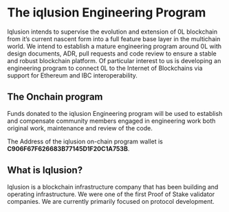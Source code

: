 # The iqlusion Engineering Program
Iqlusion intends to supervise the evolution and extension of 0L blockchain from it’s current nascent form into a full feature base layer in the multichain world. We intend to establish a mature engineering program around 0L with design documents, ADR, pull requests and code review to ensure a stable and robust blockchain platform. Of particular interest to us is developing an engineering program to connect 0L to the Internet of Blockchains via support for Ethereum and IBC interoperability.




## The Onchain program




Funds donated to the iqlusion Engineering program will be used to establish and compensate community members engaged in engineering work both original work, maintenance and review of the code.




The Address of the iqlusion on-chain program wallet is **C906F67F626683B77145D1F20C1A753B**.




## What is Iqlusion?




Iqlusion is a blockchain infrastructure company that has been building and operating infrastructure. We were one of the first Proof of Stake validator companies. We are currently primarily focused on protocol development.
